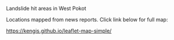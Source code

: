 Landslide hit areas in West Pokot

Locations mapped from news reports. Click link below for full map:

https://kengis.github.io/leaflet-map-simple/


